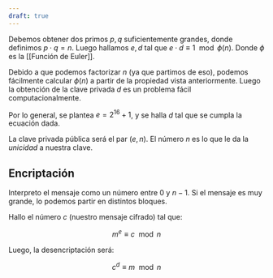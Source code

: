 ```yaml
---
draft: true
---
```


Debemos obtener dos primos $p,q$ suficientemente grandes, donde definimos $p\cdot q = n$. Luego hallamos $e, d$ tal que $e \cdot d \equiv 1 \mod \phi(n)$. Donde $\phi$ es la [[Función de Euler]].

Debido a que podemos factorizar $n$ (ya que partimos de eso), podemos fácilmente calcular $\phi(n)$ a partir de la propiedad vista anteriormente. Luego la obtención de la clave privada $d$ es un problema fácil computacionalmente.

Por lo general, se plantea $e = 2^{16} +1$, y se halla $d$ tal que se cumpla la ecuación dada.

La clave privada pública será el par $(e, n)$. El número $n$ es lo que le da la *unicidad* a nuestra clave.

## Encriptación

Interpreto el mensaje como un número entre $0$ y $n-1$. Si el mensaje es muy grande, lo podemos partir en distintos bloques.

Hallo el número $c$ (nuestro mensaje cifrado) tal que:

$$
m^e \equiv c \mod n
$$

Luego, la desencriptación será:

$$
c^d \equiv m \mod n
$$
